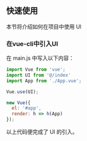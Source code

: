 ## 快速使用

本节将介绍如何在项目中使用 UI

### 在vue-cli中引入UI

在 main.js 中写入以下内容：

```javascript
import Vue from 'vue';
import UI from '@/index'
import App from './App.vue';

Vue.use(UI);

new Vue({
  el: '#app',
  render: h => h(App)
});
```

以上代码便完成了 UI 的引入。
